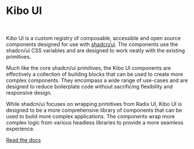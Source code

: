 # Kibo UI

<div>
  <img src="https://img.shields.io/npm/dy/kibo-ui" alt="" />
  <img src="https://img.shields.io/npm/v/kibo-ui" alt="" />
  <img src="https://img.shields.io/github/license/haydenbleasel/kibo-ui" alt="" />
</div>

Kibo UI is a custom registry of composable, accessible and open source components designed for use with [shadcn/ui](https://ui.shadcn.com/). The components use the shadcn/ui CSS variables and are designed to work neatly with the existing primitives.

Much like the core shadcn/ui primitives, the Kibo UI components are effectively a collection of building blocks that can be used to create more complex components. They encompass a wide range of use-cases and are designed to reduce boilerplate code without sacrificing flexibility and responsive design.

While shadcn/ui focuses on wrapping primitives from Radix UI, Kibo UI is designed to be a more comprehensive library of components that can be used to build more complex applications. The components wrap more complex logic from various headless libraries to provide a more seamless experience.

[Read the docs](https://www.kibo-ui.com/)